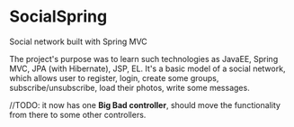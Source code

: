 SocialSpring
============

Social network built with Spring MVC 

The project's purpose was to learn such technologies as JavaEE, Spring MVC, JPA (with Hibernate), JSP, EL.
It's a basic model of a social network, which allows user to register, login, create some groups, subscribe/unsubscribe, load their photos, write some messages. 

//TODO: it now has one <b>Big Bad controller</b>, should move the functionality from there to some other controllers.
